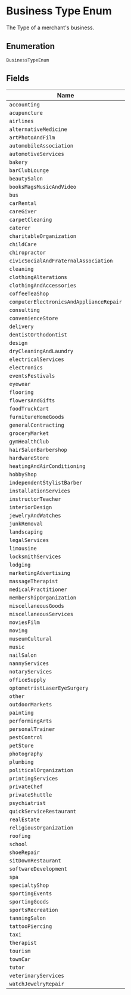 
# Business Type Enum

The Type of a merchant's business.

## Enumeration

`BusinessTypeEnum`

## Fields

| Name |
|  --- |
| `accounting` |
| `acupuncture` |
| `airlines` |
| `alternativeMedicine` |
| `artPhotoAndFilm` |
| `automobileAssociation` |
| `automotiveServices` |
| `bakery` |
| `barClubLounge` |
| `beautySalon` |
| `booksMagsMusicAndVideo` |
| `bus` |
| `carRental` |
| `careGiver` |
| `carpetCleaning` |
| `caterer` |
| `charitableOrganization` |
| `childCare` |
| `chiropractor` |
| `civicSocialAndFraternalAssociation` |
| `cleaning` |
| `clothingAlterations` |
| `clothingAndAccessories` |
| `coffeeTeaShop` |
| `computerElectronicsAndApplianceRepair` |
| `consulting` |
| `convenienceStore` |
| `delivery` |
| `dentistOrthodontist` |
| `design` |
| `dryCleaningAndLaundry` |
| `electricalServices` |
| `electronics` |
| `eventsFestivals` |
| `eyewear` |
| `flooring` |
| `flowersAndGifts` |
| `foodTruckCart` |
| `furnitureHomeGoods` |
| `generalContracting` |
| `groceryMarket` |
| `gymHealthClub` |
| `hairSalonBarbershop` |
| `hardwareStore` |
| `heatingAndAirConditioning` |
| `hobbyShop` |
| `independentStylistBarber` |
| `installationServices` |
| `instructorTeacher` |
| `interiorDesign` |
| `jewelryAndWatches` |
| `junkRemoval` |
| `landscaping` |
| `legalServices` |
| `limousine` |
| `locksmithServices` |
| `lodging` |
| `marketingAdvertising` |
| `massageTherapist` |
| `medicalPractitioner` |
| `membershipOrganization` |
| `miscellaneousGoods` |
| `miscellaneousServices` |
| `moviesFilm` |
| `moving` |
| `museumCultural` |
| `music` |
| `nailSalon` |
| `nannyServices` |
| `notaryServices` |
| `officeSupply` |
| `optometristLaserEyeSurgery` |
| `other` |
| `outdoorMarkets` |
| `painting` |
| `performingArts` |
| `personalTrainer` |
| `pestControl` |
| `petStore` |
| `photography` |
| `plumbing` |
| `politicalOrganization` |
| `printingServices` |
| `privateChef` |
| `privateShuttle` |
| `psychiatrist` |
| `quickServiceRestaurant` |
| `realEstate` |
| `religiousOrganization` |
| `roofing` |
| `school` |
| `shoeRepair` |
| `sitDownRestaurant` |
| `softwareDevelopment` |
| `spa` |
| `specialtyShop` |
| `sportingEvents` |
| `sportingGoods` |
| `sportsRecreation` |
| `tanningSalon` |
| `tattooPiercing` |
| `taxi` |
| `therapist` |
| `tourism` |
| `townCar` |
| `tutor` |
| `veterinaryServices` |
| `watchJewelryRepair` |

